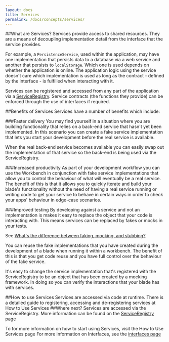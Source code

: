 ```yaml
---
layout: docs
title: Services
permalink: /docs/concepts/services/
---
```


##What are Services?
Services provide access to shared resources. They are a means of decoupling implementation detail from the interface that the service provides.

For example, a `PersistenceService`, used within the application, may have one implementation that persists data to a database via a web service and another that persists to `localStorage`. Which one is used depends on whether the application is online. The application logic using the service doesn't care which implementation is used as long as the contract - defined by the interface - is fulfilled when interacting with it.

Services can be registered and accessed from any part of the application via a [ServiceRegistry](http://bladerunnerjs.org/docs/concepts/service_registry/).
Service contracts (the functions they provide) can be enforced through the use of interfaces if required.

##Benefits of Services
Services have a number of benefits which include:

###Faster delivery
You may find yourself in a situation where you are building functionality that relies on a back-end service that hasn't yet been implemented. In this scenario you can create a fake service implementation that lets you start your development before the real service is available.

When the real back-end service becomes available you can easily swap out the implementation of that service so the back-end is being used via the ServiceRegistry.

###Increased productivity
As part of your development workflow you can use the Workbench in conjunction with fake service implementations that allow you to control the behaviour of what will eventually be a real service. The benefit of this is that it allows you to quickly iterate and build your blade's functionality without the need of having a real service running or writing code to get your service to behave in certain ways in order to check your apps' behaviour in edge-case scenarios.

###Improved testing
By developing against a service and not an implementation is makes it easy to replace the object that your code is interacting with. This means services can be replaced by fakes or mocks in your tests.

See [What's the difference between faking, mocking, and stubbing?](http://stackoverflow.com/questions/346372/whats-the-difference-between-faking-mocking-and-stubbing/346440#346440)

You can reuse the fake implementations that you have created during the development of a blade when running it within a workbench. The benefit of this is that you get code reuse and you have full control over the behaviour of the fake service.

It's easy to change the service implementation that's registered with the ServiceRegistry to be an object that has been created by a mocking framework. In doing so you can verify the interactions that your blade has with services.

##How to use Services
Services are accessed via code at runtime. There is a detailed guide to registering, accessing and de-registering services at How to Use Services
##Where next?
Services are accessed via the ServiceRegistry. More information can be found on the [ServiceRegistry page](http://bladerunnerjs.org/docs/concepts/service_registry/)

To for more information on how to start using Services, visit the How to Use Services page
For more information on Interfaces, see the [interfaces page](http://bladerunnerjs.org/docs/concepts/interfaces/)


